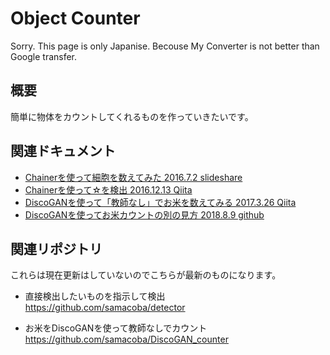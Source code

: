 # Object Counter

Sorry. This page is only Japanise.
Becouse My Converter is not better than Google transfer.


## 概要
簡単に物体をカウントしてくれるものを作っていきたいです。

## 関連ドキュメント

- [Chainerを使って細胞を数えてみた 2016.7.2 slideshare](https://www.slideshare.net/samacoba1983/chainer-63698486)
- [Chainerを使って☆を検出 2016.12.13 Qiita](https://qiita.com/samacoba/items/c4dd820648f4271381a0)
- [DiscoGANを使って「教師なし」でお米を数えてみる 2017.3.26 Qiita](https://qiita.com/samacoba/items/f04ed6a3a170fd97cef5)
- [DiscoGANを使ってお米カウントの別の見方 2018.8.9 github](./docs/doc001.md)


## 関連リポジトリ

これらは現在更新はしていないのでこちらが最新のものになります。

- 直接検出したいものを指示して検出
https://github.com/samacoba/detector

- お米をDiscoGANを使って教師なしでカウント
https://github.com/samacoba/DiscoGAN_counter



